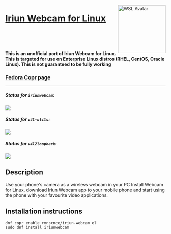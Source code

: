 <img src="https://lh3.googleusercontent.com/W8IRyfkwEqHpcTy2N-f2nBRDHCXETcBxT9I-Gw1GAqhrfyB7tYj9F98X82e3Dfywcg=s180-rw" width="150" title="WSL Avatar" align="right" /><h1><a href="https://iriun.gitlab.io">Iriun Webcam for Linux</a></h1>
<br>
<br>
<br>

**This is an unofficial port of Iriun Webcam for Linux. This is targeted for use on Enterprise Linux distros (RHEL, CentOS, Oracle Linux). This is not guaranteed to be fully working**

### [Fedora Copr page](https://copr.fedorainfracloud.org/coprs/rmnscnce/iriun-webcam_el/)

---

##### Status for `iriunwebcam`:
<a href="https://copr.fedorainfracloud.org/coprs/rmnscnce/iriun-webcam_el/package/iriunwebcam/"><img src="https://copr.fedorainfracloud.org/coprs/rmnscnce/iriun-webcam_el/package/iriunwebcam/status_image/last_build.png"></a>
##### Status for `v4l-utils`:
<a href="https://copr.fedorainfracloud.org/coprs/rmnscnce/iriun-webcam_el/package/iriunwebcam/"><img src="https://copr.fedorainfracloud.org/coprs/rmnscnce/iriun-webcam_el/package/v4l-utils/status_image/last_build.png"></a>
##### Status for `v4l2loopback`:
<a href="https://copr.fedorainfracloud.org/coprs/rmnscnce/iriun-webcam_el/package/iriunwebcam/"><img src="https://copr.fedorainfracloud.org/coprs/rmnscnce/iriun-webcam_el/package/v4l2loopback/status_image/last_build.png"></a>

## Description
Use your phone's camera as a wireless webcam in your PC Install Webcam for Linux, download Iriun Webcam app to your mobile phone and start using the phone with your favourite video applications.

## Installation instructions
~~~
dnf copr enable rmnscnce/iriun-webcam_el
sudo dnf install iriunwebcam
~~~
